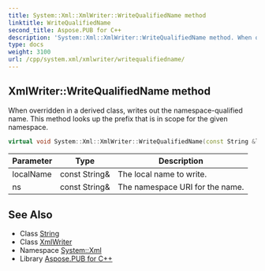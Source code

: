 ```yaml
---
title: System::Xml::XmlWriter::WriteQualifiedName method
linktitle: WriteQualifiedName
second_title: Aspose.PUB for C++
description: 'System::Xml::XmlWriter::WriteQualifiedName method. When overridden in a derived class, writes out the namespace-qualified name. This method looks up the prefix that is in scope for the given namespace in C++.'
type: docs
weight: 3100
url: /cpp/system.xml/xmlwriter/writequalifiedname/
---
```

## XmlWriter::WriteQualifiedName method


When overridden in a derived class, writes out the namespace-qualified name. This method looks up the prefix that is in scope for the given namespace.

```cpp
virtual void System::Xml::XmlWriter::WriteQualifiedName(const String &localName, const String &ns)
```


| Parameter | Type | Description |
| --- | --- | --- |
| localName | const String\& | The local name to write. |
| ns | const String\& | The namespace URI for the name. |

## See Also

* Class [String](../../../system/string/)
* Class [XmlWriter](../)
* Namespace [System::Xml](../../)
* Library [Aspose.PUB for C++](../../../)
